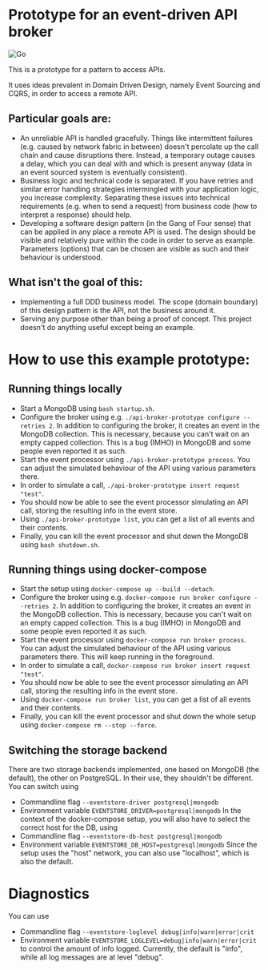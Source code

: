 # Prototype for an event-driven API broker

![Go](https://github.com/UlrichEckhardt/api-broker-prototype/workflows/Go/badge.svg)

This is a prototype for a pattern to access APIs.

It uses ideas prevalent in Domain Driven Design, namely Event Sourcing and CQRS, in order to access a remote API.

## Particular goals are:

 - An unreliable API is handled gracefully.
   Things like intermittent failures (e.g. caused by network fabric in between)
   doesn't percolate up the call chain and cause disruptions there. Instead, a
   temporary outage causes a delay, which you can deal with and which is present
   anyway (data in an event sourced system is eventually consistent).
 - Business logic and technical code is separated.
   If you have retries and similar error handling strategies intermingled with
   your application logic, you increase complexity. Separating these issues into
   technical requirements (e.g. when to send a request) from business code (how
   to interpret a response) should help.
 - Developing a software design pattern (in the Gang of Four sense) that can be
   applied in any place a remote API is used. The design should be visible and
   relatively pure within the code in order to serve as example. Parameters
   (options) that can be chosen are visible as such and their behaviour is
   understood.

## What isn't the goal of this:

 - Implementing a full DDD business model.
   The scope (domain boundary) of this design pattern is the API, not the business around it.
 - Serving any purpose other than being a proof of concept.
   This project doesn't do anything useful except being an example.


#  How to use this example prototype:

## Running things locally

 - Start a MongoDB using `bash startup.sh`.
 - Configure the broker using e.g. `./api-broker-prototype configure --retries 2`.
   In addition to configuring the broker, it creates an event in the MongoDB
   collection. This is necessary, because you can't wait on an empty capped
   collection. This is a bug (IMHO) in MongoDB and some people even reported
   it as such.
 - Start the event processor using `./api-broker-prototype process`. You can adjust
   the simulated behaviour of the API using various parameters there.
 - In order to simulate a call, `./api-broker-prototype insert request "test"`.
 - You should now be able to see the event processor simulating an API call, storing
   the resulting info in the event store.
 - Using `./api-broker-prototype list`, you can get a list of all events and their
   contents.
 - Finally, you can kill the event processor and shut down the MongoDB using
   `bash shutdown.sh`.

## Running things using docker-compose

 - Start the setup using `docker-compose up --build --detach`.
 - Configure the broker using e.g. `docker-compose run broker configure --retries 2`.
   In addition to configuring the broker, it creates an event in the MongoDB
   collection. This is necessary, because you can't wait on an empty capped
   collection. This is a bug (IMHO) in MongoDB and some people even reported
   it as such.
 - Start the event processor using `docker-compose run broker process`. You can
   adjust the simulated behaviour of the API using various parameters there.
   This will keep running in the foreground.
 - In order to simulate a call, `docker-compose run broker insert request "test"`.
 - You should now be able to see the event processor simulating an API call,
   storing the resulting info in the event store.
 - Using `docker-compose run broker list`, you can get a list of all events and
   their contents.
 - Finally, you can kill the event processor and shut down the whole setup
   using `docker-compose rm --stop --force`.

## Switching the storage backend

There are two storage backends implemented, one based on MongoDB (the default),
the other on PostgreSQL. In their use, they shouldn't be different. You can
switch using
* Commandline flag `--eventstore-driver postgresql|mongodb`
* Environment variable `EVENTSTORE_DRIVER=postgresql|mongodb`
In the context of the docker-compose setup, you will also have to select the
correct host for the DB, using
* Commandline flag `--eventstore-db-host postgresql|mongodb`
* Environment variable `EVENTSTORE_DB_HOST=postgresql|mongodb`
Since the setup uses the "host" network, you can also use "localhost", which
is also the default.

# Diagnostics
You can use
* Commandline flag `--eventstore-loglevel debug|info|warn|error|crit`
* Environment variable `EVENTSTORE_LOGLEVEL=debug|info|warn|error|crit`
to control the amount of info logged. Currently, the default is "info", while
all log messages are at level "debug".
